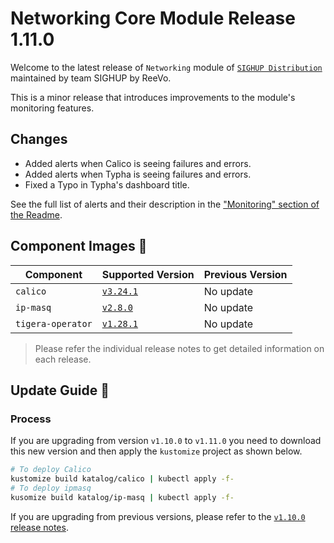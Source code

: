 # Networking Core Module Release 1.11.0

Welcome to the latest release of `Networking` module of [`SIGHUP Distribution`](https://github.com/sighupio/distribution) maintained by team SIGHUP by ReeVo.

This is a minor release that introduces improvements to the module's monitoring features.

## Changes

- Added alerts when Calico is seeing failures and errors.
- Added alerts when Typha is seeing failures and errors.
- Fixed a Typo in Typha's dashboard title.

See the full list of alerts and their description in the ["Monitoring" section of the Readme](https://github.com/sighupio/module-networking/tree/v1.11.0#monitoring).

## Component Images 🚢

| Component         | Supported Version                                                                | Previous Version |
| ----------------- | -------------------------------------------------------------------------------- | ---------------- |
| `calico`          | [`v3.24.1`](https://projectcalico.docs.tigera.io/archive/v3.24/release-notes/)   | No update        |
| `ip-masq`         | [`v2.8.0`](https://github.com/kubernetes-sigs/ip-masq-agent/releases/tag/v2.5.0) | No update        |
| `tigera-operator` | [`v1.28.1`](https://github.com/tigera/operator/releases/tag/v1.28.2)             | No update        |

> Please refer the individual release notes to get detailed information on each release.

## Update Guide 🦮

### Process

If you are upgrading from version `v1.10.0` to `v1.11.0` you need to download this new version and then apply the `kustomize` project as shown below.

```bash
# To deploy Calico
kustomize build katalog/calico | kubectl apply -f-
# To deploy ipmasq
kusomize build katalog/ip-masq | kubectl apply -f-
```

If you are upgrading from previous versions, please refer to the [`v1.10.0` release notes](https://github.com/sighupio/module-networking/releases/tag/v1.10.0).
